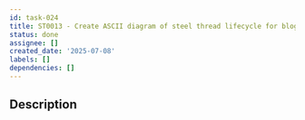 ```yaml
---
id: task-024
title: ST0013 - Create ASCII diagram of steel thread lifecycle for blog 0002
status: done
assignee: []
created_date: '2025-07-08'
labels: []
dependencies: []
---
```


## Description
